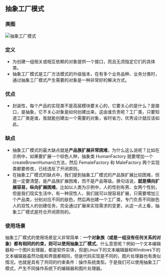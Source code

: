 ## 抽象工厂模式

### 类图

![抽象工厂模式](http://image.leeyom.top/blog/20200802170537.png)

### 定义

- 为创建一组相关或相互依赖的对象提供一个接口，而且无须指定它们的具体类。
- 抽象工厂模式是工厂方法模式的升级版本，在有多个业务品种、业务分类时，通过抽象工厂模式产生需要的对象是一种非常好的解决方式。

### 优点

- 封装性，每个产品的实现类不是高层模块要关心的，它要关心的是什么？是接口，是抽象，它不关心对象是如何创建出来，这由谁负责呢？工厂类，只要知道工厂类是谁，我就能创建出一个需要的对象，省时省力，优秀设计就应该如此。

### 缺点

- 抽象工厂模式的最大缺点就是**产品族扩展非常困难**，为什么这么说呢？比如在示例中，如果要扩展一个棕色人种，抽象类 HumanFactory 就要增加一个 createBrownHuman()方法，然后 FemaleFactory 和 MaleFactory 两个实现类都要修改，已经违反了开闭原则。
- 在抽象工厂模式的缺点中，我们提到抽象工厂模式的产品族扩展比较困难，但是一定要清楚，是产品族扩展困难，而不是产品等级。换句话说，**就是横向扩展容易，纵向扩展困难**。比如以人类为示例中，人的性别有男、女两个性别，但是我们现实生活中，有一种双性人，我们就可以很容易扩展，只需要增加三个产品类，分别对应不同的肤色，然后再创建一个工厂类，专门负责不同肤色人的双性人的创建任务，完全通过扩展来实现需求的变更，从这一点上看，抽象工厂模式是符合开闭原则的。

### 使用场景

抽象工厂模式的使用场景定义非常简单：**一个对象族（或是一组没有任何关系的对象）都有相同的约束，则可以使用抽象工厂模式**。什么意思呢？例如一个文本编辑器和一个图片处理器，都是软件实体，但是Linux下的文本编辑器和Windows下的文本编辑器虽然功能和界面都相同，但是代码实现是不同的，图片处理器也有类似情况。也就是具有了共同的约束条件：操作系统类型。于是我们可以使用抽象工厂模式，产生不同操作系统下的编辑器和图片处理器。